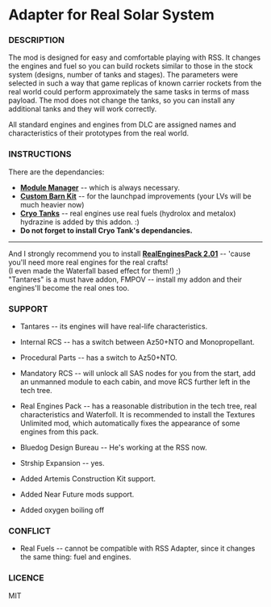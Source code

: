 # Adapter for Real Solar System

### DESCRIPTION

The mod is designed for easy and comfortable playing with RSS. It changes the engines and fuel so you can build rockets similar to those in the stock system (designs, number of tanks and stages).
The parameters were selected in such a way that game replicas of known carrier rockets from the real world could perform approximately the same tasks in terms of mass payload.
The mod does not change the tanks, so you can install any additional tanks and they will work correctly.

All standard engines and engines from DLC are assigned names and characteristics of their prototypes from the real world.

### INSTRUCTIONS

There are the dependancies:
- **[Module Manager](https://ksp.sarbian.com/jenkins/job/ModuleManager/)** -- which is always necessary.
- **[Custom Barn Kit](https://forum.kerbalspaceprogram.com/topic/109027-18-custom-barn-kit-1120-19-october-2019-parachute-included/)** -- for the launchpad improvements (your LVs will be much heavier now)
- **[Cryo Tanks](https://forum.kerbalspaceprogram.com/topic/195042-112x-cryotanks-liquid-hydrogen-storage-and-management-oct-25-2021/)** -- real engines use real fuels (hydrolox and metalox) hydrazine is added by this addon. :)
- **Do not forget to install Cryo Tank's dependancies.**

***

And I strongly recommend you to install **[RealEnginesPack 2.01](https://spacedock.info/mod/1212/RealEngines#changelog)** -- 'cause you'll need more real engines for the real crafts!  
(I even made the Waterfall based effect for them!) ;)  
"Tantares" is a must have addon, FMPOV -- install my addon and their engines'll become the real ones too.  
  

### SUPPORT
- Tantares  --  its engines will have real-life characteristics.
- Internal RCS  --  has a switch between Az50+NTO and Monopropellant.
- Procedural Parts -- has a switch to Az50+NTO.
- Mandatory RCS  --  will unlock all SAS nodes for you from the start, add an unmanned module to each cabin, and move RCS further left in the tech tree.
- Real Engines Pack  -- has a reasonable distribution in the tech tree, real characteristics and Waterfoll. It is recommended to install the Textures Unlimited mod, which automatically fixes the appearance of some engines from this pack.
- Bluedog Design Bureau  --  He's working at the RSS now.
- Strship Expansion -- yes.

- Added Artemis Construction Kit support.
- Added Near Future mods support.
- Added oxygen boiling off


### CONFLICT
- Real Fuels -- cannot be compatible with RSS Adapter, since it changes the same thing: fuel and engines.


### LICENCE

MIT
